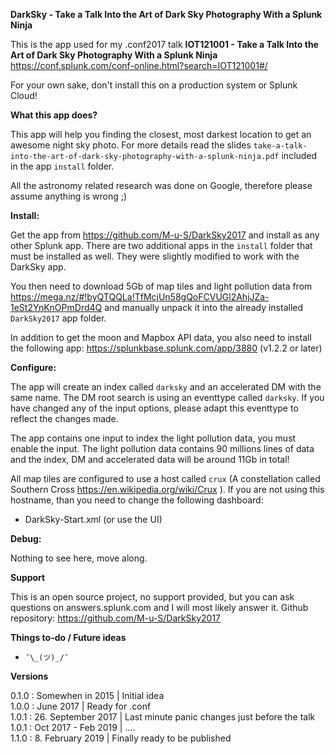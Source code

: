 **DarkSky - Take a Talk Into the Art of Dark Sky Photography With a Splunk Ninja**

This is the app used for my .conf2017 talk
**IOT121001 - Take a Talk Into the Art of Dark Sky Photography With a Splunk Ninja**
https://conf.splunk.com/conf-online.html?search=IOT121001#/

For your own sake, don't install this on a production system or Splunk Cloud!

**What this app does?**

This app will help you finding the closest, most darkest location to get an awesome
night sky photo. For more details read the slides
`take-a-talk-into-the-art-of-dark-sky-photography-with-a-splunk-ninja.pdf`
included in the app `install` folder.

All the astronomy related research was done on Google, therefore please assume
anything is wrong ;)


**Install:**

Get the app from https://github.com/M-u-S/DarkSky2017 and install as any other
Splunk app. There are two additional apps in the `install` folder that must be
installed as well. They were slightly modified to work with the DarkSky app.

You then need to download 5Gb of map tiles and light pollution data from
https://mega.nz/#!byQTQQLa!TfMcjUn58gQoFCVUGl2AhjJZa-1eSt2YnKnOPmDrd4Q
and manually unpack it into the already installed `DarkSky2017` app folder.

In addition to get the moon and Mapbox API data, you also need to install the
following app: https://splunkbase.splunk.com/app/3880 (v1.2.2 or later)


**Configure:**

The app will create an index called `darksky` and an accelerated DM with the
same name. The DM root search is using an eventtype called `darksky`. If you
have changed any of the input options, please adapt this eventtype to reflect
the changes made.

The app contains one input to index the light pollution data, you must enable
the input. The light pollution data contains 90 millions lines of data and the
index, DM and accelerated data will be around 11Gb in total!

All map tiles are configured to use a host called `crux` (A constellation called
Southern Cross https://en.wikipedia.org/wiki/Crux ). If you are not using
this hostname, than you need to change the following dashboard:

- DarkSky-Start.xml (or use the UI)

**Debug:**

Nothing to see here, move along.


**Support**

This is an open source project, no support provided, but you can ask questions
on answers.splunk.com and I will most likely answer it.
Github repository: https://github.com/M-u-S/DarkSky2017


**Things to-do / Future ideas**

-  `¯\_(ツ)_/¯`  


**Versions**

0.1.0 : Somewhen in 2015 | Initial idea  
1.0.0 : June 2017 | Ready for .conf  
1.0.1 : 26. September 2017 | Last minute panic changes just before the talk  
1.0.1 : Oct 2017 - Feb 2019 | ....  
1.1.0 : 8. February 2019 | Finally ready to be published
